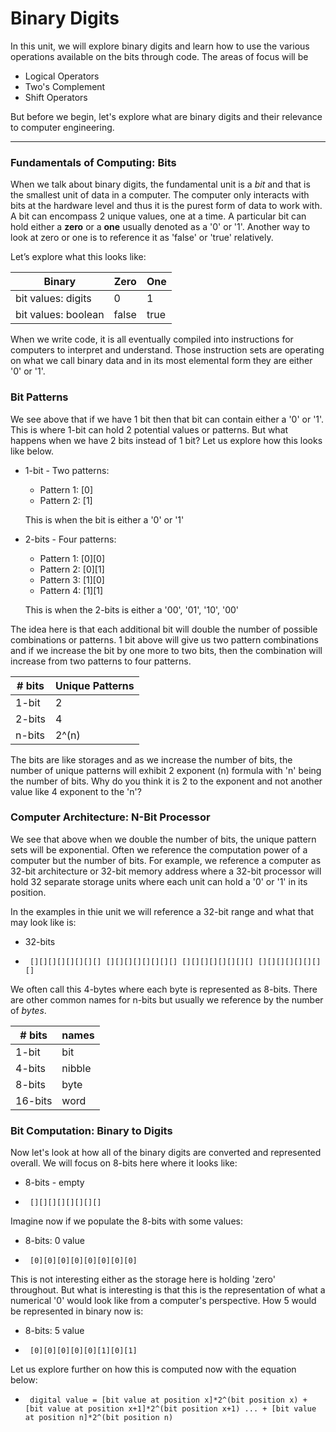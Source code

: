 # Binary Digits
In this unit, we will explore binary digits and learn how to use the various operations available on the bits through code.  The areas of focus will be   

  - Logical Operators   
  - Two's Complement
  - Shift Operators

But before we begin, let's explore what are binary digits and their relevance to computer engineering.
_____________________
### Fundamentals of Computing:  Bits
When we talk about binary digits, the fundamental unit is a *bit* and that is the smallest unit of data in a computer.  The computer only interacts with bits at the hardware level and thus it is the purest form of data to work with.  A bit can encompass 2 unique values, one at a time.  A particular bit can hold either a **zero** or a **one** usually denoted as a '0' or '1'.  Another way to look at zero or one is to reference it as 'false' or 'true' relatively. 

Let’s explore what this looks like:

| Binary | Zero| One|
|---------------------------|-----|----|
|bit values: digits | 0 | 1|
| bit values: boolean                 | false |true|

When we write code, it is all eventually compiled into instructions for computers to interpret and understand.  Those instruction sets are operating on what we call binary data and in its most elemental form they are either '0' or '1'.  

### Bit Patterns
We see above that if we have 1 bit then that bit can contain either a '0' or '1'.  This is where 1-bit can hold 2 potential  values or patterns. But what happens when we have 2 bits instead of 1 bit?  Let us explore how this looks like below.
 * 1-bit -
    Two patterns:  
    - Pattern 1:  [0]
    - Pattern 2:  [1]
    
    This is when the bit is either a '0' or '1'
 * 2-bits - Four patterns:  
    - Pattern 1:  [0][0]
    - Pattern 2:  [0][1]
    - Pattern 3:  [1][0]
    - Pattern 4:  [1][1]
    
    This is when the 2-bits is either a '00', '01', '10', '00'

The idea here is that each additional bit will double the number of possible combinations or patterns.  1 bit above will give us two pattern combinations and if we increase the bit by one more to two bits, then the combination will increase from two patterns to four patterns.  

| # bits | Unique Patterns| 
|-------------------|-----|
|1-bit | 2 |
|2-bits               | 4 |
|n-bits               | 2^(n) |

The bits are like storages and as we increase the number of bits, the number of unique patterns will exhibit 2 exponent (n) formula with 'n' being the number of bits.  Why do you think it is 2 to the exponent and not another value like 4 exponent to the 'n'?

### Computer Architecture:  N-Bit Processor
We see that above when we double the number of bits, the unique pattern sets will be exponential.  Often we reference the computation power of a computer but the number of bits.  For example, we reference a computer as 32-bit architecture or 32-bit memory address where a 32-bit processor will hold 32 separate storage units where each unit can hold a '0' or '1' in its position.

In the examples in thie unit we will reference a 32-bit range and what that may look like is:

 - 32-bits
 -      [][][][][][][][] [][][][][][][][] [][][][][][][][] [][][][][][][][]
We often call this 4-bytes where each byte is represented as 8-bits.  There are other common names for n-bits but usually we reference by the number of *bytes*.  

| # bits | names| 
|-------------------|-----|
|1-bit | bit |
|4-bits               | nibble |
|8-bits               | byte |
|16-bits               | word |

### Bit Computation:  Binary to Digits
Now let's look at how all of the binary digits are converted and represented overall.  We will focus on 8-bits here where it looks like:
 - 8-bits - empty
 -      [][][][][][][][]

Imagine now if we populate the 8-bits with some values:
 - 8-bits:  0 value
 -      [0][0][0][0][0][0][0][0]
 
This is not interesting either as the storage here is holding 'zero' throughout.  But what is interesting is that this is the representation of what a numerical '0' would look like from a computer's perspective.  How 5 would be represented in binary now is:
 - 8-bits:  5 value
 -      [0][0][0][0][0][1][0][1]
 
Let us explore further on how this is computed now with the equation below:

 -      digital value = [bit value at position x]*2^(bit position x) + [bit value at position x+1]*2^(bit position x+1) ... + [bit value at position n]*2^(bit position n)
 
